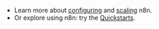 * Learn more about [configuring](/hosting/environment-variables/) and [scaling](/hosting/scaling/) n8n.
* Or explore using n8n: try the [Quickstarts](/try-it-out/).
